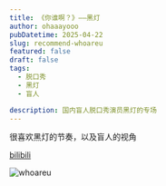```yaml
---
title: 《你谁啊？》——黑灯
author: ohaaayooo
pubDatetime: 2025-04-22
slug: recommend-whoareu
featured: false
draft: false
tags:
  - 脱口秀
  - 黑灯
  - 盲人

description: 国内盲人脱口秀演员黑灯的专场
---
```

很喜欢黑灯的节奏，以及盲人的视角

[bilibili](https://www.bilibili.com/video/av1901792473/)


![whoareu](/assets/whoareu.jpg)
